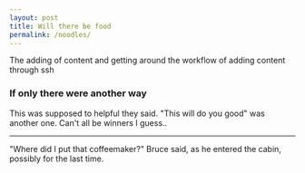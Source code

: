```yaml
---
layout: post
title: Will there be food
permalink: /noodles/
---
```


The adding of content and getting around the workflow of adding content through ssh

 ### If only there were another way

This was supposed to helpful they said. "This will do you good" was another one. Can't all be winners I guess..
 ***
"Where did I put that coffeemaker?" Bruce said, as he entered the cabin, possibly for the last time.
